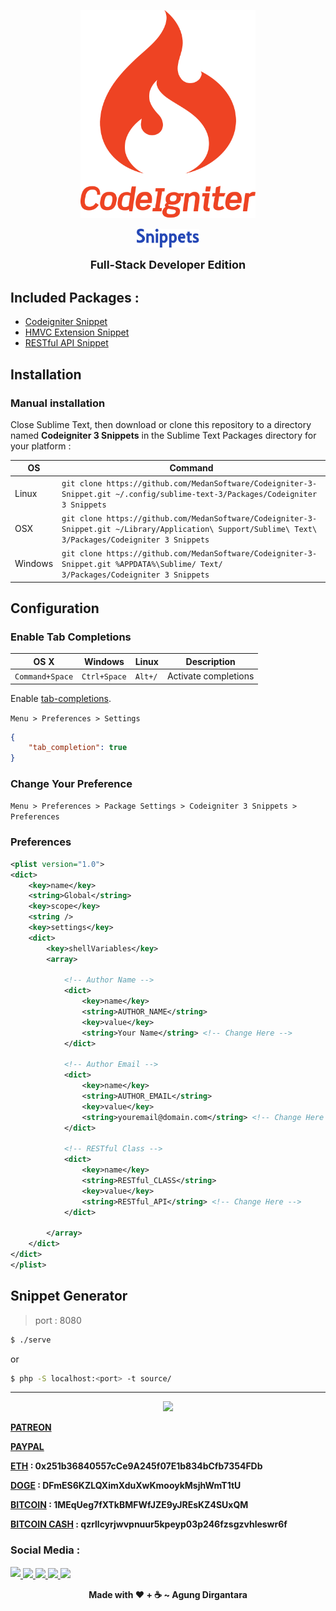 <p align="center"><img src="codeigniter.png" width="280"></p>
<p align="center"><img src="snippets.png" width="100"></p>

<center style="font-size: 18px;margin-top: 2%;font-weight: bold;">Full-Stack Developer Edition</center>

## Included Packages :

- [Codeigniter Snippet](Codeigniter/)
- [HMVC Extension Snippet](HMVC-Extension/)
- [RESTful API Snippet](RESTful-API/)

## Installation

### Manual installation

Close Sublime Text, then download or clone this repository to a directory named **Codeigniter 3 Snippets** in the Sublime Text Packages directory for your platform :

|OS | Command |
|---|---------|
Linux 	| `git clone https://github.com/MedanSoftware/Codeigniter-3-Snippet.git ~/.config/sublime-text-3/Packages/Codeigniter 3 Snippets`
OSX 	| `git clone https://github.com/MedanSoftware/Codeigniter-3-Snippet.git ~/Library/Application\ Support/Sublime\ Text\ 3/Packages/Codeigniter 3 Snippets`
Windows | `git clone https://github.com/MedanSoftware/Codeigniter-3-Snippet.git %APPDATA%\Sublime/ Text/ 3/Packages/Codeigniter 3 Snippets`

## Configuration

### Enable Tab Completions

| OS X | Windows | Linux | Description |
|------|---------|-------|-------------|
| `Command+Space` | `Ctrl+Space` | `Alt+/` | Activate completions |
Enable [tab-completions](https://www.sublimetext.com/docs/3/tab_completion.html).

`Menu > Preferences > Settings`

```json
{
	"tab_completion": true
}
```

### Change Your Preference

`Menu > Preferences > Package Settings > Codeigniter 3 Snippets > Preferences`

### Preferences

```xml
<plist version="1.0">
<dict>
	<key>name</key>
	<string>Global</string>
	<key>scope</key>
	<string />
	<key>settings</key>
	<dict>
		<key>shellVariables</key>
		<array>

			<!-- Author Name -->
			<dict>
				<key>name</key>
				<string>AUTHOR_NAME</string>
				<key>value</key>
				<string>Your Name</string> <!-- Change Here -->
			</dict>

			<!-- Author Email -->
			<dict>
				<key>name</key>
				<string>AUTHOR_EMAIL</string>
				<key>value</key>
				<string>youremail@domain.com</string> <!-- Change Here -->
			</dict>

			<!-- RESTful Class -->
			<dict>
				<key>name</key>
				<string>RESTful_CLASS</string>
				<key>value</key>
				<string>RESTful_API</string> <!-- Change Here -->
			</dict>
			
		</array>
	</dict>
</dict>
</plist>
```

## Snippet Generator

> port : 8080

```bash
$ ./serve
```

or 

```bash
$ php -S localhost:<port> -t source/
```

---

<p align="center"><img src="https://cdn-images-1.medium.com/max/738/1*G95uyokAH4JC5Ppvx4LmoQ@2x.png" width="280"></p>

[**PATREON**](https://www.patreon.com/agoenks29D)

[**PAYPAL**](https://www.paypal.me/agungdirgantara)

**[ETH](https://www.blockchain.com/eth/address/0x251b36840557cCe9A245f07E1b834bCfb7354FDb) : 0x251b36840557cCe9A245f07E1b834bCfb7354FDb**

**[DOGE](https://dogechain.info/address/DFmES6KZLQXimXduXwKmooykMsjhWmT1tU) : DFmES6KZLQXimXduXwKmooykMsjhWmT1tU**

**[BITCOIN](https://www.blockchain.com/btc/address/1MEqUeg7fXTkBMFWfJZE9yJREsKZ4SUxQM) : 1MEqUeg7fXTkBMFWfJZE9yJREsKZ4SUxQM**

**[BITCOIN CASH](https://www.blockchain.com/bch/address/qzrllcyrjwvpnuur5kpeyp03p246fzsgzvhleswr6f) : qzrllcyrjwvpnuur5kpeyp03p246fzsgzvhleswr6f**

### Social Media : 

<a class="social_link" href="https://fb.me/agoenks29D">
	<img src="https://static.xx.fbcdn.net/rsrc.php/yo/r/iRmz9lCMBD2.ico" width="32" style="margin-bottom: 2px;">
</a>

<a class="social_link" href="https://instragram.com/agoenks29D">
	<img src="https://www.instagram.com/static/images/ico/favicon.ico/36b3ee2d91ed.ico" width="32">
</a>

<a class="social_link" href="https://t.me/agoenks29D">
	<img src="https://web.telegram.org/favicon.ico" width="32">
</a>

<a class="social_link" href="https://api.whatsapp.com/send?phone=6282167368585&text=Hello,i get your contact from github">
	<img src="https://static.whatsapp.net/rsrc.php/v3/yP/r/rYZqPCBaG70.png" width="36">
</a>

<a class="social_link" href="https://www.youtube.com/channel/UCwXyVSMRqAuyyQtXVoMrf2A?view_as=subscriber&sub_cotnfirmation=1">
	<img src="https://s.ytimg.com/yts/img/favicon_48-vflVjB_Qk.png" width="38">
</a> 

<p></p>

<p align="center"><b>Made with ❤️ + ☕ ~ Agung Dirgantara</b></p>